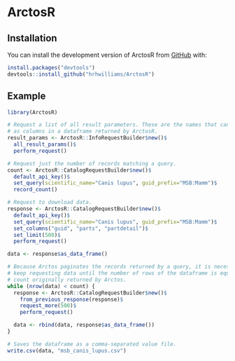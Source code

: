 
<!-- README.md is generated from README.Rmd. Please edit that file -->

# ArctosR

<!-- badges: start -->
<!-- badges: end -->

## Installation

You can install the development version of ArctosR from
[GitHub](https://github.com/) with:

``` r
install.packages("devtools")
devtools::install_github("hrhwilliams/ArctosR")
```

## Example

``` r
library(ArctosR)

# Request a list of all result parameters. These are the names that can show up
# as columns in a dataframe returned by ArctosR.
result_params <- ArctosR::InfoRequestBuilder$new()$
  all_result_params()$
  perform_request()

# Request just the number of records matching a query.
count <- ArctosR::CatalogRequestBuilder$new()$
  default_api_key()$
  set_query(scientific_name="Canis lupus", guid_prefix="MSB:Mamm")$
  record_count()

# Request to download data.
response <- ArctosR::CatalogRequestBuilder$new()$
  default_api_key()$
  set_query(scientific_name="Canis lupus", guid_prefix="MSB:Mamm")$
  set_columns("guid", "parts", "partdetail")$
  set_limit(500)$
  perform_request()

data <- response$as_data_frame()

# Because Arctos paginates the records returned by a query, it is necessary to
# keep requesting data until the number of rows of the dataframe is equal to the
# count originally returned by Arctos.
while (nrow(data) < count) {
  response <- ArctosR::CatalogRequestBuilder$new()$
    from_previous_response(response)$
    request_more(500)$
    perform_request()

  data <- rbind(data, response$as_data_frame())
}

# Saves the dataframe as a comma-separated value file.
write.csv(data, "msb_canis_lupus.csv")
```
